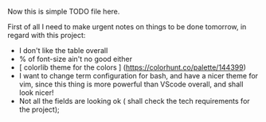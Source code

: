 Now this is simple TODO file here.

First of all I need to make urgent notes on things to be done tomorrow, in
regard with this project:

- I don't like the table overall
- % of font-size ain't no good either
- [ colorlib theme for the colors ] (https://colorhunt.co/palette/144399)
- I want to change term configuration for bash, and have a nicer theme for vim,
  since this thing is more powerful than VScode overall, and shall look nicer!
- Not all the fields are looking ok ( shall check the tech requirements for the
  project);



